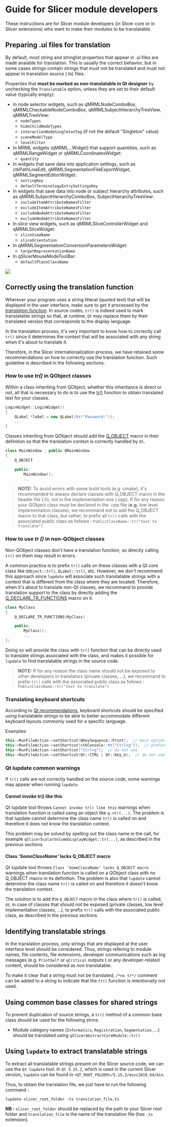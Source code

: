 
# Guide for Slicer module developers

These instructions are for Slicer module developers (in Slicer core or in Slicer extensions) who want to make their modules to be translatable.

## Preparing .ui files for translation

By default, most string and stringlist properties that appear in .ui files are made avaiable for translation. This is usually the correct behavior, but in some cases strings contain strings that must not be translated and must not appear in translation source (.ts) files.

Properties that **must be marked as non-translatable in Qt designer** by unchecking the `Translatable` option, unless they are set to their default value (typically empty):

- In node selector widgets, such as qMRMLNodeComboBox, qMRMLCheckableNodeComboBox, qMRMLSubjectHierarchyTreeView, qMRMLTreeView:
  - `nodeTypes`
  - `hideChildNodeTypes`
  - `interactionNodeSingletonTag` (if not the default "Singleton" value)
  - `sceneModelType`
  - `levelFilter`
- In MRML widgets (qMRML...Widget) that support quantities, such as qMRMLRangeWidget or qMRMLCoordinatesWidget:
  - `quantity`
- In widgets that save data into application settings, such as ctkPathLineEdit, qMRMLSegmentationFileExportWidget, qMRMLSegmentEditorWidget:
  - `settingKey`
  - `defaultTerminologyEntrySettingsKey`
- In widgets that save data into node or subject hierarchy attributes, such as qMRMLSubjectHierarchyComboBox, SubjectHierarchyTreeView:
  - `includeItemAttributeNamesFilter`
  - `excludeItemAttributeNamesFilter`
  - `includeNodeAttributeNamesFilter`
  - `excludeNodeAttributeNamesFilter`
- In slice view widgets, such as qMRMLSliceControllerWidget and qMRMLSliceWidget:
  - `sliceViewName`
  - `sliceOrientation`
- In qMRMLSegmentationConversionParametersWidget:
  - `targetRepresentationName`
- In qSlicerMouseModeToolBar:
  - `defaultPlaceClassName`

![](Docs/DesignerMarkAsNonTranslatable.png)

## Correctly using the translation function

Wherever your program uses a string litteral (quoted text) that will be displayed in the user interface, make sure to get it processed by the [*translation function*](https://doc.qt.io/qt-5/i18n-source-translation.html#using-tr-for-all-literal-text). In source codes, `tr()` is indeed used to mark translatable strings so that, at runtime, `Qt` may replace them by their translated version that corresponds to the display language.

In the translation process, it's very important to know how to correctly call `tr()` since it determines the context that will be associated with any string when it's about to translate it.

Therefore, in the Slicer internationalization process, we have retained some recommendations on how to correctly use the translation function. Such guideline is described in the following sections.

### How to use *tr()* in QObject classes

Within a class inheriting from QObject, whether this inheritance is direct or not, all that is necessary to do is to use the [tr()](https://doc.qt.io/qt-5/qobject.html#tr) function to obtain translated text for your classes.
```c++
LoginWidget::LoginWidget()
{
    QLabel *label = new QLabel(tr("Password:"));
    ...
}
````
Classes inheriting from QObject should add the [Q_OBJECT](https://doc.qt.io/qt-5/i18n-source-translation.html#defining-a-translation-context) macro in their definition so that the translation context is correctly handled by `Qt`.
```c++
class MainWindow : public QMainWindow
{
    Q_OBJECT

    public:
        MainWindow();
        ...
```

> **_NOTE:_**  To avoid errors with some build tools (e.g. cmake), it's recommanded to always declare classes with Q_OBJECT macro in the header file (.h), not in the implementation one (.cpp). If for any reason your QObject class must be declared in the .cpp file (**e.g.** low level implementation classes), we recommand not to add the Q_OBJECT macro to that class, but rather, to prefix all `tr()` calls with the associated public class as follows : `PublicClassName::tr("text to translate")`

### How to use *tr ()* in non-QObject classes

Non-QObject classes don't have a translation function, so directly calling `tr()` on them may result in errors.

A common practice is to prefix `tr()` calls on these classes with a Qt  core class like `QObject::tr()`, `QLabel::tr()`, etc. However, we don't recommend this approach since `lupdate` will associate such translatable strings with a context that is different from the class where they are located.
Therefore, when it's about to translate non-Qt classes, we recommand to provide translation support to the class by directly adding the [Q_DECLARE_TR_FUNCTIONS](https://doc.qt.io/qt-5/i18n-source-translation.html#translating-non-qt-classes) macro on it.
```c++
class MyClass
{
    Q_DECLARE_TR_FUNCTIONS(MyClass)

    public:
        MyClass();
        ...
};
```
Doing so will provide the class with `tr()` function that can be directly used to translate strings associated with the class, and makes it possible for `lupdate` to find translatable strings in the source code.

>**NOTE:** If for any reason the class name should not be exposed to other developers or translators (private classes, ...), we recommand to prefix `tr()` calls with the associated public class as follows :  `PublicClassName::tr("text to translate")`

### Translating keyboard shortcuts

According to [Qt recommendations](https://doc.qt.io/qt-6/qkeysequence.html#keyboard-layout-issues), keyboard shortcuts should be specified using translatable strings to be able to better accommodate different keyboard layouts commonly used for a specific language.

Examples:

```c++
this->RunFileAction->setShortcut(QKeySequence::Print);  // best option (if a standard key sequence is available)
this->RunFileAction->setShortcut(ctkConsole::tr("Ctrl+g"));  // preferred option, if a standard key sequence is not available
this->RunFileAction->setShortcut("Ctrl+g");  // do not use
this->RunFileAction->setShortcut(Qt::CTRL | Qt::Key_G);  // do not use
```

### Qt lupdate common warnings

If `tr()` calls are not correctly handled on the source code, some warnings may appear when running `lupdate`.

#### Cannot invoke tr() like this

Qt lupdate tool throws `Cannot invoke tr() like this` warnings when translation function is called using an object like `q->tr(...)`. The problem is that lupdate cannot determine the class name `tr()` is called on and therefore it does not know the translation context. 

This problem may be solved by spelling out the class name in the call, for example `qSlicerScalarVolumeDisplayWidget::tr(...)`, as described in the previous sections.

#### Class  _'SomeClassName'_  lacks Q_OBJECT macro

Qt lupdate tool throws `Class 'SomeClassName' lacks Q_OBJECT macro` warnings when translation function is called on a QObject class with no Q_OBJECT macro in its definition. The problem is also that `lupdate` cannot determine the class name `tr()` is called on and therefore it doesn't know the translation context.

The solution is to add the `Q_OBJECT` macro in the class where `tr()` is called, or, in case of classes that should not be exposed (private classes, low level implementation classes, ...), to prefix `tr()` calls with the associated public class, as described in the previous sections.

## Identifying translatable strings

In the translation process, only strings that are displayed at the user interface level should be considered. Thus, strings refering to module names, file contents, file extensions, developer communications such as log messages (e.g. `PrintSelf` or `qCritical` outputs ) or any developer-related content, should be considered as non translatable.

To make it clear that a string must not be translated, `/*no tr*/` comment can be added to a string to indicate that the `tr()` function is intentionally not used.

## Using common base classes for shared strings

To prevent duplication of source strings, a `tr()` method of a common base class should be used for the following strins:
- Module category names (`Informatics`, `Registration`, `Segmentation`, ...) should be translated using `qSlicerAbstractCoreModule::tr()`

## Using `lupdate` to extract translatable strings

To extract all translatable strings present on the Slicer source code, we can use the `Qt lupdate` tool. In `Qt 5.15.2`, which is used in the current Slicer version, `lupdate` can be found in `<QT_ROOT_FOLDER>/5.15.2/msvc2019_64/bin`. 

Thus, to obtain the translation file, we just have to run the following command :

`lupdate slicer_root_folder -ts translation_file.ts`

**NB :** `slicer_root_folder` should be replaced by the path to your Slicer root folder and `translation_file` is the name of the translation file (has `.ts` extension).
